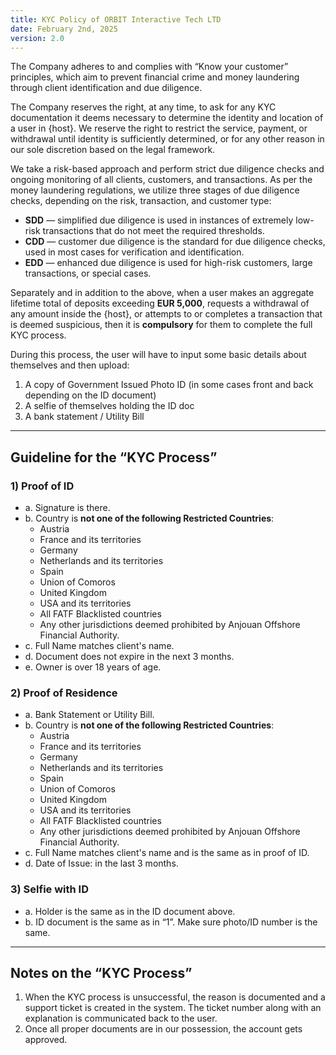 ```yaml
---
title: KYC Policy of ORBIT Interactive Tech LTD
date: February 2nd, 2025
version: 2.0
---
```


The Company adheres to and complies with “Know your customer” principles, which aim to prevent financial crime and money laundering through client identification and due diligence.

The Company reserves the right, at any time, to ask for any KYC documentation it deems necessary to determine the identity and location of a user in {host}. We reserve the right to restrict the service, payment, or withdrawal until identity is sufficiently determined, or for any other reason in our sole discretion based on the legal framework.

We take a risk-based approach and perform strict due diligence checks and ongoing monitoring of all clients, customers, and transactions. As per the money laundering regulations, we utilize three stages of due diligence checks, depending on the risk, transaction, and customer type:

- **SDD** — simplified due diligence is used in instances of extremely low-risk transactions that do not meet the required thresholds.
- **CDD** — customer due diligence is the standard for due diligence checks, used in most cases for verification and identification.
- **EDD** — enhanced due diligence is used for high-risk customers, large transactions, or special cases.

Separately and in addition to the above, when a user makes an aggregate lifetime total of deposits exceeding **EUR 5,000**, requests a withdrawal of any amount inside the {host}, or attempts to or completes a transaction that is deemed suspicious, then it is **compulsory** for them to complete the full KYC process.

During this process, the user will have to input some basic details about themselves and then upload:

1. A copy of Government Issued Photo ID (in some cases front and back depending on the ID document)
2. A selfie of themselves holding the ID doc
3. A bank statement / Utility Bill

---

## Guideline for the “KYC Process”

### 1) Proof of ID
- a. Signature is there.
- b. Country is **not one of the following Restricted Countries**:
  - Austria
  - France and its territories
  - Germany
  - Netherlands and its territories
  - Spain
  - Union of Comoros
  - United Kingdom
  - USA and its territories
  - All FATF Blacklisted countries
  - Any other jurisdictions deemed prohibited by Anjouan Offshore Financial Authority.
- c. Full Name matches client's name.
- d. Document does not expire in the next 3 months.
- e. Owner is over 18 years of age.

### 2) Proof of Residence
- a. Bank Statement or Utility Bill.
- b. Country is **not one of the following Restricted Countries**:
  - Austria
  - France and its territories
  - Germany
  - Netherlands and its territories
  - Spain
  - Union of Comoros
  - United Kingdom
  - USA and its territories
  - All FATF Blacklisted countries
  - Any other jurisdictions deemed prohibited by Anjouan Offshore Financial Authority.
- c. Full Name matches client's name and is the same as in proof of ID.
- d. Date of Issue: in the last 3 months.

### 3) Selfie with ID
- a. Holder is the same as in the ID document above.
- b. ID document is the same as in “1”. Make sure photo/ID number is the same.

---

## Notes on the “KYC Process”

1. When the KYC process is unsuccessful, the reason is documented and a support ticket is created in the system. The ticket number along with an explanation is communicated back to the user.
2. Once all proper documents are in our possession, the account gets approved.
